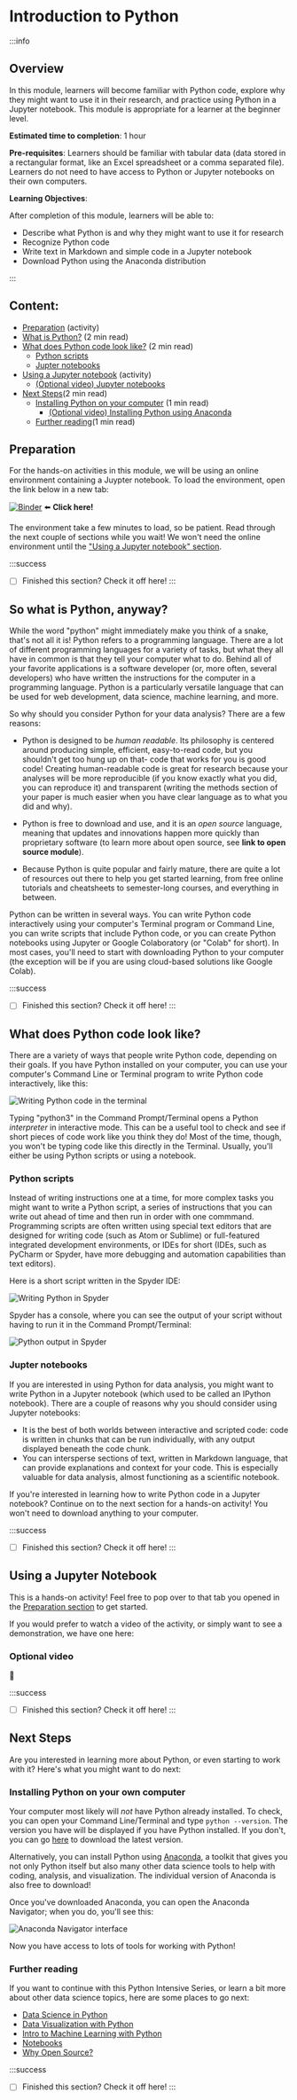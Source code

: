 # Introduction to Python

:::info
## Overview

In this module, learners will become familiar with Python code, explore why they might want to use it in their research, and practice using Python in a Jupyter notebook. This module is appropriate for a learner at the beginner level.

**Estimated time to completion**: 1 hour

**Pre-requisites**: Learners should be familiar with tabular data (data stored in a rectangular format, like an Excel spreadsheet or a comma separated file). Learners do not need to have access to Python or Jupyter notebooks on their own computers. 

**Learning Objectives**:

After completion of this module, learners will be able to:

* Describe what Python is and why they might want to use it for research
* Recognize Python code
* Write text in Markdown and simple code in a Jupyter notebook
* Download Python using the Anaconda distribution

:::

## Content:

- [Preparation](#Preparation) (activity)
- [What is Python?](#So-what-is-Python-anyway) (2 min read)
- [What does Python code look like?](#What-does-Python-code-look-like) (2 min read)
    - [Python scripts](#Python-scripts)
    - [Jupter notebooks](#Jupter-notebooks)
- [Using a Jupyter notebook](#Using-a-Jupyter-Notebook) (activity)
    - [(Optional video) Jupyter notebooks](#Optional-video)
- [Next Steps](#Next-Steps)(2 min read)
    - [Installing Python on your computer](#Installing-Python-on-your-own-computer) (1 min read)
        - [(Optional video) Installing Python using Anaconda](#Installing-Python-using-Anaconda)
    - [Further reading](#Further-reading)(1 min read)

## Preparation

For the hands-on activities in this module, we will be using an online environment containing a Juypter notebook. To load the environment, open the link below in a new tab:

[![Binder](https://mybinder.org/badge_logo.svg)](https://mybinder.org/v2/gh/arcus/education_python_intensive/main?filepath=intro-to-python.ipynb) :arrow_left: **Click here!**

The environment take a few minutes to load, so be patient. Read through the next couple of sections while you wait! We won't need the online environment until the ["Using a Jupyter notebook" section](#Using-a-Jupyter-notebook).

:::success
- [ ] Finished this section? Check it off here!
:::


## So what is Python, anyway?

While the word "python" might immediately make you think of a snake, that's not all it is! Python refers to a programming language. There are a lot of different programming languages for a variety of tasks, but what they all have in common is that they tell your computer what to do. Behind all of your favorite applications is a software developer (or, more often, several developers) who have written the instructions for the computer in a programming language. Python is a particularly versatile language that can be used for web development, data science, machine learning, and more.

So why should you consider Python for your data analysis? There are a few reasons:

- Python is designed to be *human readable*. Its philosophy is centered around producing simple, efficient, easy-to-read code, but you shouldn't get too hung up on that- code that works for you is good code! Creating human-readable code is great for research because your analyses will be more reproducible (if you know exactly what you did, you can reproduce it) and transparent (writing the methods section of your paper is much easier when you have clear language as to what you did and why).

- Python is free to download and use, and it is an *open source* language, meaning that updates and innovations happen more quickly than proprietary software (to learn more about open source, see **link to open source module**).

- Because Python is quite popular and fairly mature, there are quite a lot of resources out there to help you get started learning, from free online tutorials and cheatsheets to semester-long courses, and everything in between.

Python can be written in several ways. You can write Python code interactively using your computer's Terminal program or Command Line, you can write scripts that include Python code, or you can create Python notebooks using Jupyter or Google Colaboratory (or "Colab" for short). In most cases, you'll need to start with downloading Python to your computer (the exception will be if you are using cloud-based solutions like Google Colab).

:::success
- [ ] Finished this section? Check it off here!
:::

## What does Python code look like?

There are a variety of ways that people write Python code, depending on their goals. If you have Python installed on your computer, you can use your computer's Command Line or Terminal program to write Python code interactively, like this:

![Writing Python code in the terminal](https://github.com/arcus/education_python_intensive/blob/main/images/python-interactive.png?raw=true)

Typing "python3" in the Command Prompt/Terminal opens a Python *interpreter* in interactive mode. This can be a useful tool to check and see if short pieces of code work like you think they do! Most of the time, though, you won't be typing code like this directly in the Terminal. Usually, you'll either be using Python scripts or using a notebook.

### Python scripts

Instead of writing instructions one at a time, for more complex tasks you might want to write a Python script, a series of instructions that you can write out ahead of time and then run in order with one commmand. Programming scripts are often written using special text editors that are designed for writing code (such as Atom or Sublime) or full-featured integrated development environments, or IDEs for short (IDEs, such as PyCharm or Spyder, have more debugging and automation capabilities than text editors). 

Here is a short script written in the Spyder IDE:

![Writing Python in Spyder](https://github.com/arcus/education_python_intensive/blob/main/images/python-in-spyder.png?raw=true)

Spyder has a console, where you can see the output of your script without having to run it in the Command Prompt/Terminal:

![Python output in Spyder](https://github.com/arcus/education_python_intensive/blob/main/images/python-spyder-console.png?raw=true)

### Jupter notebooks

If you are interested in using Python for data analysis, you might want to write Python in a Jupyter notebook (which used to be called an IPython notebook). There are a couple of reasons why you should consider using Jupyter notebooks:

- It is the best of both worlds between interactive and scripted code: code is written in chunks that can be run individually, with any output displayed beneath the code chunk. 
- You can intersperse sections of text, written in Markdown language, that can provide explanations and context for your code. This is especially valuable for data analysis, almost functioning as a scientific notebook.

If you're interested in learning how to write Python code in a Jupyter notebook? Continue on to the next section for a hands-on activity! You won't need to download anything to your computer. 

:::success
- [ ] Finished this section? Check it off here!
:::

## Using a Jupyter Notebook

This is a hands-on activity! Feel free to pop over to that tab you opened in the [Preparation section](#Preparation) to get started.

If you would prefer to watch a video of the activity, or simply want to see a demonstration, we have one here:


### Optional video

:movie_camera: 

:::success
- [ ] Finished this section? Check it off here!
:::

## Next Steps

Are you interested in learning more about Python, or even starting to work with it? Here's what you might want to do next:

### Installing Python on your own computer

Your computer most likely will *not* have Python already installed. To check, you can open your Command Line/Terminal and type `python --version`. The version you have will be displayed if you have Python installed. If you don't, you can go [here](https://www.python.org/downloads/) to download the latest version.

Alternatively, you can install Python using [Anaconda](https://www.anaconda.com/products/individual), a toolkit that gives you not only Python itself but also many other data science tools to help with coding, analysis, and visualization. The individual version of Anaconda is also free to download!

Once you've downloaded Anaconda, you can open the Anaconda Navigator; when you do, you'll see this:

![Anaconda Navigator interface](https://github.com/arcus/education_python_intensive/blob/main/images/anaconda.png?raw=true)

Now you have access to lots of tools for working with Python!

### Further reading

If you want to continue with this Python Intensive Series, or learn a bit more about other data science topics, here are some places to go next:

- [Data Science in Python]()
- [Data Visualization with Python]()
- [Intro to Machine Learning with Python]()
- [Notebooks]()
- [Why Open Source?]()

:::success
- [ ] Finished this section? Check it off here!
:::


